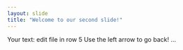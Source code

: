 ```yaml
---
layout: slide
title: "Welcome to our second slide!"
---
```

Your text: edit file in row 5
Use the left arrow to go back!
...
